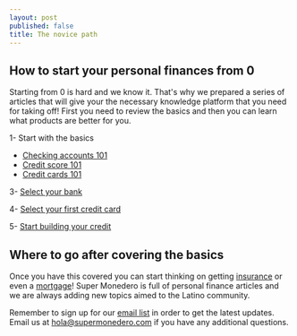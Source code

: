 ```yaml
---
layout: post
published: false
title: The novice path
---
```

## How to start your personal finances from 0

Starting from 0 is hard and we know it. That's why we prepared a series of articles that will give your the necessary knowledge platform that you need for taking off! First you need to review the basics and then you can learn what products are better for you.



1- Start with the basics
- [Checking accounts 101](http://supermonedero.com/2017-01-26-2017-01-26-checking-account-101/)
- [Credit score 101](http://supermonedero.com/2017-01-26-credit-score-101/)
- [Credit cards 101](http://supermonedero.com/2017-01-26-credit-cards-101/)

3- [Select your bank](http://supermonedero.com/2017-02-03-best-banks-for-latinos/)

4- [Select your first credit card](http://supermonedero.com/2017-02-03-best-credit-cards-for-latinos/)

5- [Start building your credit](http://supermonedero.com/2017-03-29-how-to-build-credit/)

## Where to go after covering the basics

Once you have this covered you can start thinking on getting [insurance](http://supermonedero.com/2017-01-26-insurance-101/) or even a [mortgage](http://supermonedero.com/2017-01-26-mortgage-101/)! Super Monedero is full of personal finance articles and we are always adding new topics aimed to the Latino community.

Remember to sign up for our [email list](http://eepurl.com/cylgnX) in order to get the latest updates. Email us at hola@supermonedero.com if you have any additional questions.
